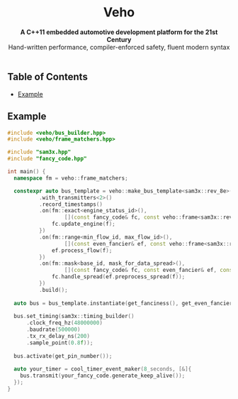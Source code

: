 <h1 align="center">Veho</h1>

<div align="center">
  <strong>A C++11 embedded automotive development platform for the 21st Century</strong>
</div>
<div align="center">
  Hand-written performance, compiler-enforced safety, fluent modern syntax
</div>

<br />

## Table of Contents
- [Example](#example)

## Example
```C++
#include <veho/bus_builder.hpp>
#include <veho/frame_matchers.hpp>

#include "sam3x.hpp"
#include "fancy_code.hpp"

int main() {
  namespace fm = veho::frame_matchers;

  constexpr auto bus_template = veho::make_bus_template<sam3x::rev_8e>()
          .with_transmitters<2>()
          .record_timestamps()
          .on(fm::exact<engine_status_id>(),
                  [](const fancy_code& fc, const veho::frame<sam3x::rev_8e>& f){ 
              fc.update_engine(f);
          })
          .on(fm::range<min_flow_id, max_flow_id>(),
                  [](const even_fancier& ef, const veho::frame<sam3x::rev_8e>& f){
              ef.process_flow(f);
          })
          .on(fm::mask<base_id, mask_for_data_spread>(),
                  [](const fancy_code& fc, const even_fancier& ef, const veho::frame<sam3x::rev_8e>& f){
              fc.handle_spread(ef.preprocess_spread(f));
          })
          .build();
          
  auto bus = bus_template.instantiate(get_fanciness(), get_even_fancier_fanciness());
  
  bus.set_timing(sam3x::timing_builder()
      .clock_freq_hz(48000000)
      .baudrate(500000)
      .tx_rx_delay_ns(200)
      .sample_point(0.8f));
      
  bus.activate(get_pin_number());
  
  auto your_timer = cool_timer_event_maker(8_seconds, [&]{
    bus.transmit(your_fancy_code.generate_keep_alive());
  });
}
```
